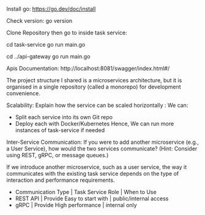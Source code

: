 Install go:
https://go.dev/doc/install

Check version:
go version

Clone Repository then go to inside task service:

cd task-service
go run main.go

cd ../api-gateway
go run main.go

Apis Documentation: http://localhost:8081/swagger/index.html#/


The project structure I shared is a microservices architecture, but it is organised in a single repository (called a monorepo) for development convenience.

Scalability: Explain how the service can be scaled horizontally :
We can:
* Split each service into its own Git repo
* Deploy each with Docker/Kubernetes
Hence, We can run more instances of task-service if needed

Inter-Service Communication: If you were to add another microservice (e.g., a User Service), how would the two services communicate? (Hint: Consider using REST, gRPC, or message queues.)

If we introduce another microservice, such as a user service, the way it communicates with the existing task service depends on the type of interaction and performance requirements.

* Communication Type  |    Task Service Role           |   When to Use
* REST API	        |   Provide	Easy to start with   |    public/internal access
* gRPC                |   Provide	High performance     |    internal only

